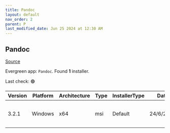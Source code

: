 ```yaml
---
title: Pandoc
layout: default
nav_order: 2
parent: P
last_modified_date: Jun 25 2024 at 12:30 AM
---
```


## Pandoc

[Source](https://pandoc.org/)

Evergreen app: `Pandoc`. Found **1** installer.

Last check: 🟢

| Version | Platform | Architecture | Type | InstallerType | Date      | Size     | URI                                                                                                                                                                            |
| ------- | -------- | ------------ | ---- | ------------- | --------- | -------- | ------------------------------------------------------------------------------------------------------------------------------------------------------------------------------ |
| 3.2.1   | Windows  | x64          | msi  | Default       | 24/6/2024 | 38141952 | [https://github.com/jgm/pandoc/releases/download/3.2.1/pandoc-3.2.1-windows-x86_64.msi](https://github.com/jgm/pandoc/releases/download/3.2.1/pandoc-3.2.1-windows-x86_64.msi) |
